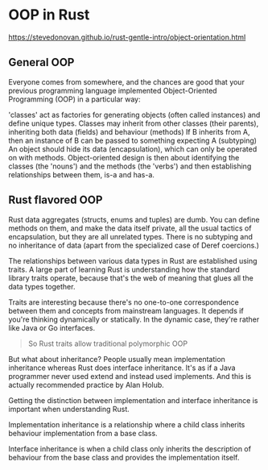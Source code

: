# OOP in Rust 
https://stevedonovan.github.io/rust-gentle-intro/object-orientation.html 

## General OOP
Everyone comes from somewhere, and the chances are good that your previous programming language implemented Object-Oriented Programming (OOP) in a particular way:

'classes' act as factories for generating objects (often called instances) and define unique types.
Classes may inherit from other classes (their parents), inheriting both data (fields) and behaviour (methods)
If B inherits from A, then an instance of B can be passed to something expecting A (subtyping)
An object should hide its data (encapsulation), which can only be operated on with methods.
Object-oriented design is then about identifying the classes (the 'nouns') and the methods (the 'verbs') and then establishing relationships between them, is-a and has-a.

## Rust flavored OOP 

Rust data aggregates (structs, enums and tuples) are dumb. You can define methods on them, and make the data itself private, all the usual tactics of encapsulation, but they are all unrelated types. There is no subtyping and no inheritance of data (apart from the specialized case of Deref coercions.)

The relationships between various data types in Rust are established using traits. A large part of learning Rust is understanding how the standard library traits operate, because that's the web of meaning that glues all the data types together.

Traits are interesting because there's no one-to-one correspondence between them and concepts from mainstream languages. It depends if you're thinking dynamically or statically. In the dynamic case, they're rather like Java or Go interfaces.

> So Rust traits allow traditional polymorphic OOP

But what about inheritance? People usually mean implementation inheritance whereas Rust does interface inheritance. It's as if a Java programmer never used extend and instead used implements. And this is actually recommended practice by Alan Holub.

Getting the distinction between implementation and interface inheritance is important when understanding Rust.

Implementation inheritance is a relationship where a child class inherits behaviour implementation from a base class.

Interface inheritance is when a child class only inherits the description of behaviour from the base class and provides the implementation itself.